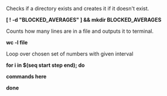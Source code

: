 Checks if a directory exists and creates it if it doesn't exist.

**[ ! -d "BLOCKED_AVERAGES" ] && mkdir BLOCKED_AVERAGES**

Counts how many lines are in a file and outputs it to terminal.

**wc -l file**

Loop over chosen set of numbers with given interval

**for i in $(seq start step end); do**

**commands here**

**done**



